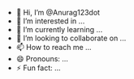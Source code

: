 - 👋 Hi, I’m @Anurag123dot
- 👀 I’m interested in ...
- 🌱 I’m currently learning ...
- 💞️ I’m looking to collaborate on ...
- 📫 How to reach me ...
- 😄 Pronouns: ...
- ⚡ Fun fact: ...

<!---
Anurag123dot/Anurag123dot is a ✨ special ✨ repository because its `README.md` (this file) appears on your GitHub profile.
You can click the Preview link to take a look at your changes.
--->
